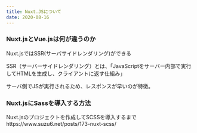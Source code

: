 ```yaml
---
title: Nuxt.JSについて
date: 2020-08-16
---
```


<h3>Nuxt.jsとVue.jsは何が違うのか</h3>
Nuxt.jsではSSR(サーバサイドレンダリング)ができる

SSR（サーバーサイドレンダリング）とは、「JavaScriptをサーバー内部で実行してHTMLを生成し、クライアントに返す仕組み」

サーバ側でJSが実行されるため、レスポンスが早いのが特徴。


<h3>Nuxt.jsにSassを導入する方法</h3>
Nuxt.jsのプロジェクトを作成してSCSSを導入するまで
https://www.suzu6.net/posts/173-nuxt-scss/
